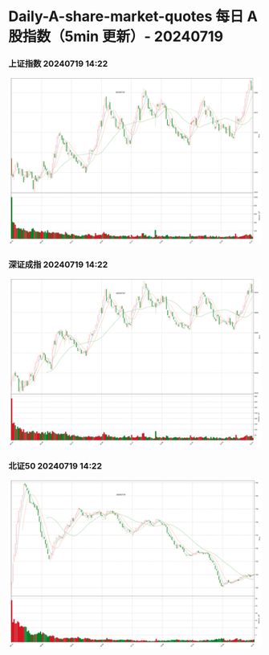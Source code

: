 
# Daily-A-share-market-quotes 每日 A 股指数（5min 更新）- 20240719

### 上证指数 20240719 14:22
![](./fig/2024/7/20240719-sh000001.png)

### 深证成指 20240719 14:22
![](./fig/2024/7/20240719-sz399001.png)

### 北证50 20240719 14:22
![](./fig/2024/7/20240719-bj899050.png)
